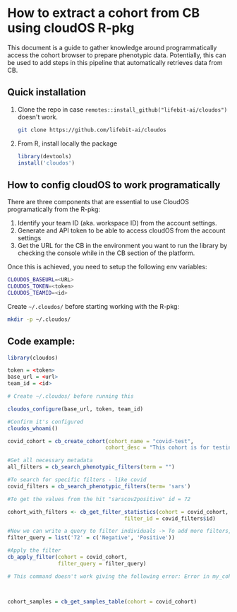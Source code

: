# How to extract a cohort from CB using cloudOS R-pkg

This document is a guide to gather knowledge around programmatically access the cohort browser to prepare phenotypic data. Potentially, this can be used to add steps in this pipeline that automatically retrieves data from CB.

## Quick installation

1. Clone the repo in case `remotes::install_github("lifebit-ai/cloudos")` doesn't work.

    ```bash
    git clone https://github.com/lifebit-ai/cloudos
    ```

2. From R, install locally the package

    ```R
    library(devtools)
    install('cloudos')
    ```

## How to config cloudOS to work programatically

There are three components that are essential to use CloudOS programatically from the R-pkg:

1. Identify your team ID (aka. workspace ID) from the account settings.
2. Generate and API token to be able to access cloudOS from the account settings
3. Get the URL for the CB in the environment you want to run the library by checking the console while in the CB section of the platform.

Once this is achieved, you need to setup the following env variables:

```bash
CLOUDOS_BASEURL=<URL>
CLOUDOS_TOKEN=<token>
CLOUDOS_TEAMID=<id>
```

Create `~/.cloudos/` before starting working with the R-pkg:

```bash
mkdir -p ~/.cloudos/
```

## Code example:

```R
library(cloudos)

token = <token>
base_url = <url>
team_id = <id>

# Create ~/.cloudos/ before running this

cloudos_configure(base_url, token, team_id)

#Confirm it's configured
cloudos_whoami()

covid_cohort = cb_create_cohort(cohort_name = "covid-test",
                               cohort_desc = "This cohort is for testing purpose, created from R.")

#Get all necessary metadata
all_filters = cb_search_phenotypic_filters(term = "")

#To search for specific filters - like covid
covid_filters = cb_search_phenotypic_filters(term= 'sars')

#To get the values from the hit "sarscov2positive" id = 72

cohort_with_filters <- cb_get_filter_statistics(cohort = covid_cohort, 
                                     filter_id = covid_filters$id)

#Now we can write a query to filter individuals -> To add more filters, just add another element to the list.
filter_query = list('72' = c('Negative', 'Positive'))

#Apply the filter
cb_apply_filter(cohort = covid_cohort,
                filter_query = filter_query)

# This command doesn't work giving the following error: Error in my_cohort_info$columns[[i]]: attempt to select less than one element in integerOneIndex



cohort_samples = cb_get_samples_table(cohort = covid_cohort)

```